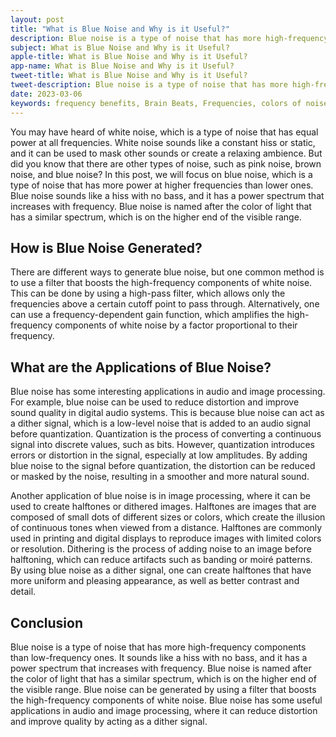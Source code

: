 ```yaml
---
layout: post
title: "What is Blue Noise and Why is it Useful?"
description: Blue noise is a type of noise that has more high-frequency components than low-frequency ones. It sounds like a hiss with no bass, and it has a power spectrum that increases with frequency. 
subject: What is Blue Noise and Why is it Useful?
apple-title: What is Blue Noise and Why is it Useful?
app-name: What is Blue Noise and Why is it Useful?
tweet-title: What is Blue Noise and Why is it Useful?
tweet-description: Blue noise is a type of noise that has more high-frequency components than low-frequency ones. It sounds like a hiss with no bass, and it has a power spectrum that increases with frequency.
date: 2023-03-06
keywords: frequency benefits, Brain Beats, Frequencies, colors of noise, blue noise, Brain wave entrainment, sound therapy, blue noise benefits
---
```


You may have heard of white noise, which is a type of noise that has equal power at all frequencies. White noise sounds like a constant hiss or static, and it can be used to mask other sounds or create a relaxing ambience. But did you know that there are other types of noise, such as pink noise, brown noise, and blue noise? In this post, we will focus on blue noise, which is a type of noise that has more power at higher frequencies than lower ones. Blue noise sounds like a hiss with no bass, and it has a power spectrum that increases with frequency. Blue noise is named after the color of light that has a similar spectrum, which is on the higher end of the visible range.

## How is Blue Noise Generated?

There are different ways to generate blue noise, but one common method is to use a filter that boosts the high-frequency components of white noise. This can be done by using a high-pass filter, which allows only the frequencies above a certain cutoff point to pass through. Alternatively, one can use a frequency-dependent gain function, which amplifies the high-frequency components of white noise by a factor proportional to their frequency.

## What are the Applications of Blue Noise?

Blue noise has some interesting applications in audio and image processing. For example, blue noise can be used to reduce distortion and improve sound quality in digital audio systems. This is because blue noise can act as a dither signal, which is a low-level noise that is added to an audio signal before quantization. Quantization is the process of converting a continuous signal into discrete values, such as bits. However, quantization introduces errors or distortion in the signal, especially at low amplitudes. By adding blue noise to the signal before quantization, the distortion can be reduced or masked by the noise, resulting in a smoother and more natural sound.

Another application of blue noise is in image processing, where it can be used to create halftones or dithered images. Halftones are images that are composed of small dots of different sizes or colors, which create the illusion of continuous tones when viewed from a distance. Halftones are commonly used in printing and digital displays to reproduce images with limited colors or resolution. Dithering is the process of adding noise to an image before halftoning, which can reduce artifacts such as banding or moiré patterns. By using blue noise as a dither signal, one can create halftones that have more uniform and pleasing appearance, as well as better contrast and detail.

## Conclusion

Blue noise is a type of noise that has more high-frequency components than low-frequency ones. It sounds like a hiss with no bass, and it has a power spectrum that increases with frequency. Blue noise is named after the color of light that has a similar spectrum, which is on the higher end of the visible range. Blue noise can be generated by using a filter that boosts the high-frequency components of white noise. Blue noise has some useful applications in audio and image processing, where it can reduce distortion and improve quality by acting as a dither signal.